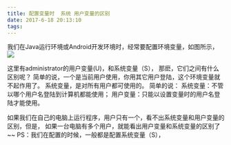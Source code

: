 ```yaml
---
title: 配置变量时  系统 用户变量的区别
date: 2017-6-18 20:13:10
tags:
---
```


我们在Java运行环境或Android开发环境时，经常要配置环境变量，如图所示，
<img src='http://d1.freep.cn/3tb_170617122931qa32585966.png'/>

这里有administrator的用户变量(U)，和系统变量（S），
那麽，它们之间有什么区别呢？
简单的说，一个是当前用户使用，你用其它用户登陆，这个环境变量就不起作用了。
系统变量，是对所有用户都可使用的。
简单的说：
系统变量：不管以哪个用户名登陆到计算机都能使用；
用户变量：只能以设置变量时的用户名登陆才能使用。

如果我们在自己的电脑上运行程序，用户只有一个，看不出系统变量和用户变量的区别，但是，
如果一台电脑有多个用户，就能看出用户变量和系统变量的区别了~~
PS：我们在配置的时候，一般都是配置系统变量（S），
